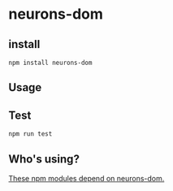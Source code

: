# neurons-dom

## install

```
npm install neurons-dom
```

## Usage

## Test

```
npm run test
```

## Who's using?

[These npm modules depend on neurons-dom.](https://www.npmjs.com/browse/depended/neurons-dom)

